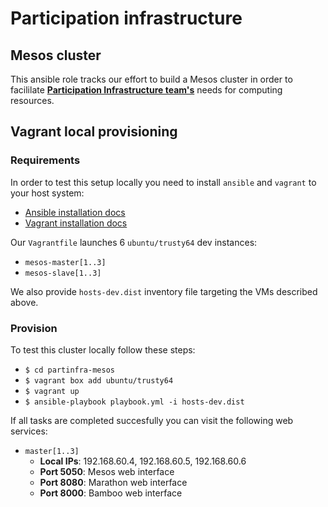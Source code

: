 # Participation infrastructure
## Mesos cluster

This ansible role tracks our effort to build a Mesos cluster in order to facililate [**Participation Infrastructure
team's**](https://wiki.mozilla.org/Participation/Infrastructure) needs for computing resources.

## Vagrant local provisioning
### Requirements
In order to test this setup locally you need to install ``ansible`` and ``vagrant`` to your host system:

* [Ansible installation docs](http://docs.ansible.com/intro_installation.html)
* [Vagrant installation docs](https://docs.vagrantup.com/v2/installation/)

Our ``Vagrantfile`` launches 6 ``ubuntu/trusty64`` dev instances:

* ``mesos-master[1..3]``
* ``mesos-slave[1..3]``

We also provide ``hosts-dev.dist`` inventory file targeting the VMs described above.

### Provision

To test this cluster locally follow these steps:

* ``$ cd partinfra-mesos``
* ``$ vagrant box add ubuntu/trusty64``
* ``$ vagrant up``
* ``$ ansible-playbook playbook.yml -i hosts-dev.dist``

If all tasks are completed succesfully you can visit the following web services:
* ``master[1..3]``
  * **Local IPs**: 192.168.60.4, 192.168.60.5, 192.168.60.6
  * **Port 5050**: Mesos web interface
  * **Port 8080**: Marathon web interface
  * **Port 8000**: Bamboo web interface
